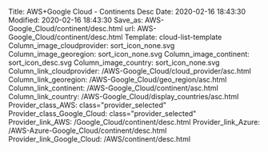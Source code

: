 Title: AWS+Google Cloud - Continents Desc
Date: 2020-02-16 18:43:30
Modified: 2020-02-16 18:43:30
Save_as: AWS-Google_Cloud/continent/desc.html
url: AWS-Google_Cloud/continent/desc.html
Template: cloud-list-template
Column_image_cloudprovider: sort_icon_none.svg
Column_image_georegion: sort_icon_none.svg
Column_image_continent: sort_icon_desc.svg
Column_image_country: sort_icon_none.svg
Column_link_cloudprovider: /AWS-Google_Cloud/cloud_provider/asc.html
Column_link_georegion: /AWS-Google_Cloud/geo_region/asc.html
Column_link_continent: /AWS-Google_Cloud/continent/asc.html
Column_link_country: /AWS-Google_Cloud/display_countries/asc.html
Provider_class_AWS: class="provider_selected"
Provider_class_Google_Cloud: class="provider_selected"
Provider_link_AWS: /Google_Cloud/continent/desc.html
Provider_link_Azure: /AWS-Azure-Google_Cloud/continent/desc.html
Provider_link_Google_Cloud: /AWS/continent/desc.html